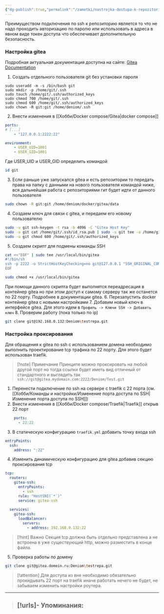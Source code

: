 ```yaml
---
{"dg-publish":true,"permalink":"/zametki/nastrojka-dostupa-k-repozitoriyam-gitea-po-ssh/","created":"2025-05-05 02:22","updated":"2025-05-05T18:28:54+03:00"}
---
```


Преимуществом подключения по ssh к репозиторию является то что не надо проходить авторизацию по паролю или использовать в адреса в явном виде токен доступа что обеспечивает дополнительную безопасность.

### Настройка gitea

Подробная актуальная документация доступна на сайте: [Gitea Documentation](https://docs.gitea.com/next/installation/install-with-docker#understanding-ssh-access-to-gitea-without-passthrough)

1. Создать отдельного пользователя git без установки пароля
```shell
sudo useradd -m -s /bin/bash git
sudo mkdir -p /home/git/.ssh
sudo touch /home/git/.ssh/authorized_keys
sudo chmod 700 /home/git/.ssh
sudo chmod 600 /home/git/.ssh/authorized_keys
sudo chown -R git:git /home/deniom/.ssh
```
2. Внести изменения в [[Хобби/Docker compose/Gitea\|docker compose]]
```yaml
ports:  
# [...]  
	- "127.0.0.1:2222:22"

environment:  
	- USER_UID=1001  
	- USER_GID=1001
```
Где USER_UID и USER_GID определить командой
```sh
id git
```
3. Если раньше уже запускался gitea и есть репозитории то передать права на папку с данными на нового пользователя командой ниже, вся дальнейшая работа с репозиториями гит будет идти от данного пользователя
```sh
sudo chown -R git:git /home/deniom/docker/gitea/data
```
4. Создаем ключ для связи с gitea, и передаем его новому пользователю
```sh
sudo -u git ssh-keygen -t rsa -b 4096 -C "Gitea Host Key"
sudo -u git cat /home/git/.ssh/id_rsa.pub | sudo -u git tee -a /home/git/.ssh/authorized_keys  
sudo -u git chmod 600 /home/git/.ssh/authorized_keys
```
5. Создаем скрипт для подмены команды SSH
```sh
cat <<"EOF" | sudo tee /usr/local/bin/gitea
#!/bin/sh
ssh -p 2222 -o StrictHostKeyChecking=no git@127.0.0.1 "SSH_ORIGINAL_COMMAND=\"$SSH_ORIGINAL_COMMAND\" $0 $@"
EOF
```
```sh
sudo chmod +x /usr/local/bin/gitea
```
При помощи данного скрипта будет выполнятся переадресация в контейнер gitea но при этом доступ к самому серверу так же останется по 22 порту. Подробнее в документации gitea.
6. Перезапустить docker контейнер gitea с новыми настройками
7. Добавим новый ключ в интерфейсе gitea. Для этого идем в `Профиль -> Ключи SSH -> Добавить ключ`
8. Проверим работу (пока только по ip)
```sh
git clone git@192.168.0.132:Deniom\testrepa.git
```

### Настройка проксирования

Для обращения к gitea по ssh с использованием домена необходимо выполнить проектирование tcp трафика по 22 порту. Для этого будет использован traefik.

> [!note] Примечание
> Принципе можно проксировать на любой другой порт но тогда ссылки будет иметь вид отличный от стандартного и выглядить так `ssh://git@gitea.mydomain.com:2222/Deniom/Test.git`

1. Перенести подключение по ssh на сервере с traefik с 22 порта (см. [[Хобби/Команды и настройки/Изменение порта доступа по SSH\|Изменение порта доступа по SSH]])
2. Внести изменения в [[Хобби/Docker compose/Traefik\|Traefik]] открыв 22 порт
```yml
    ports:
      - 22:22
```
3. В статическую конфигурацию `traefik.yml` добавить точку входа ssh
```yml
entryPoints:
  ssh:
    address: ":22"
```
4. Изменить динамическую конфигурацию для gitea добавив секцию проксирования tcp
```yml
tcp:
  routers:
    gitea-ssh:
      entryPoints:
        - ssh
      rule: "HostSNI(`*`)"
      service: gitea-ssh
  
  services:
    gitea-ssh:
      loadBalancer:
        servers:
          - address: 192.168.0.132:22
```

> [!hint] Важно
> Секция tcp должна быть отдельно представлена а не встроена в уже существующий http, можно разместить в конце файла.

5. Проверка работы по домену
```sh
git clone git@gitea.domein.ru:Deniom\testrepa.git
```

> [!attention]
> Для доступа из вне необходимо обязательно прокидывать 22 порт на traefik иначе работать нечего не будет, не забываем изменить настройки роутера.

---
> [!urls]- Упоминания:
> - 